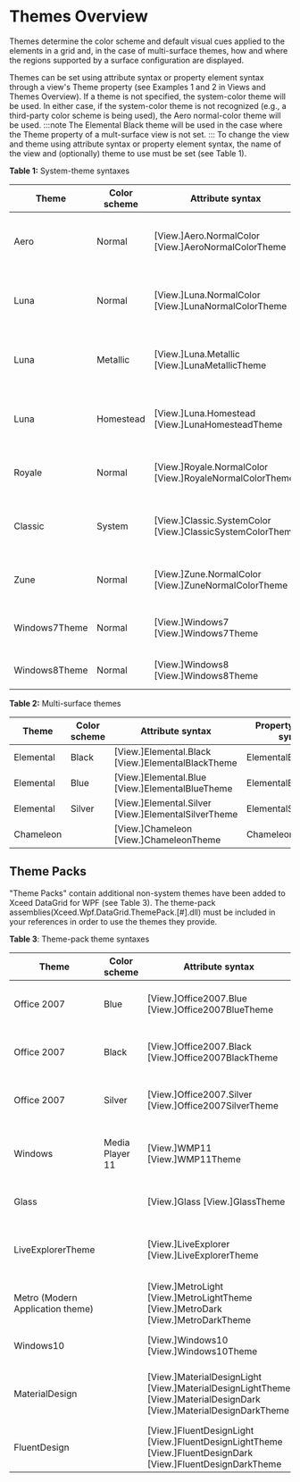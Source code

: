 # Themes Overview

Themes determine the color scheme and default visual cues applied to the elements in a grid and, in the case of multi-surface themes, how and where the regions supported by a surface configuration are displayed.

Themes can be set using attribute syntax or property element syntax through a view's Theme property (see Examples 1 and 2 in Views and Themes Overview). If a theme is not specified, the system-color theme will be used. In either case, if the system-color theme is not recognized (e.g., a third-party color scheme is being used), the Aero normal-color theme will be used.
:::note
The Elemental Black theme will be used in the case where the Theme property of a mult-surface view is not set.
:::
To change the view and theme using attribute syntax or property element syntax, the name of the view and (optionally) theme to use must be set (see Table 1).

**Table 1:** System-theme syntaxes

|Theme	|Color scheme	|Attribute syntax	|Property element syntax	|Target views|
|-------|-------------|-----------------|-------------------------|------------|
|Aero	|Normal	|[View.]Aero.NormalColor [View.]AeroNormalColorTheme	|AeroNormalColorTheme	|TableflowView and TableView CardView and CompactCardView  TreeGridflowView|
|Luna	|Normal	|[View.]Luna.NormalColor [View.]LunaNormalColorTheme|	LunaNormalColorTheme	|TableflowView and TableView CardView and CompactCardView TreeGridflowView|
|Luna	|Metallic|	[View.]Luna.Metallic [View.]LunaMetallicTheme|	LunaMetallicTheme	|TableflowView and TableView CardView and CompactCardView TreeGridflowView|
|Luna	|Homestead	|[View.]Luna.Homestead [View.]LunaHomesteadTheme|	LunaHomesteadTheme	|TableflowView and TableView CardView and CompactCardView TreeGridflowView|
|Royale	|Normal|	[View.]Royale.NormalColor [View.]RoyaleNormalColorTheme|	RoyaleNormalColorTheme	|TableflowView and TableView CardView and CompactCardView|
|Classic	|System	|[View.]Classic.SystemColor [View.]ClassicSystemColorTheme|	ClassicSystemColorTheme	|TableflowView and TableView CardView and CompactCardView TreeGridflowView|
|Zune	|Normal	|[View.]Zune.NormalColor [View.]ZuneNormalColorTheme|	ZuneNormalColorTheme	|TableflowView and TableView CardView and CompactCardView|
|Windows7Theme	|Normal	|[View.]Windows7 [View.]Windows7Theme	|Windows7Theme|	TableflowView and TableView CardView and CompactCardView|
|Windows8Theme	|Normal	|[View.]Windows8 [View.]Windows8Theme	|Windows8Theme|	TableflowView and TableView TreeGridflowView|

**Table 2:**  Multi-surface themes

|Theme	|Color scheme	|Attribute syntax	|Property element syntax	|Target views|	Assembly|
|-------|-------------|-----------------|-------------------------|------------|----------|
|Elemental	|Black	|[View.]Elemental.Black [View.]ElementalBlackTheme	|ElementalBlackTheme	|CardflowView3D	|Xceed.Wpf.DataGrid.Views3D|
|Elemental	|Blue|	[View.]Elemental.Blue [View.]ElementalBlueTheme	|ElementalBlueTheme	|CardflowView3D	|Xceed.Wpf.DataGrid.Views3D|
|Elemental	|Silver	|[View.]Elemental.Silver [View.]ElementalSilverTheme	|ElementalSilverTheme	|CardflowView3D	|Xceed.Wpf.DataGrid.Views3D|
|Chameleon	|	|[View.]Chameleon [View.]ChameleonTheme	|ChameleonTheme	|CardflowView3D	|Xceed.Wpf.DataGrid.Views3D|

## Theme Packs   
"Theme Packs" contain additional non-system themes have been added to Xceed DataGrid for WPF (see Table 3). The theme-pack assemblies(Xceed.Wpf.DataGrid.ThemePack.[#].dll) must be included in your references in order to use the themes they provide.

**Table 3**: Theme-pack theme syntaxes

|Theme	|Color scheme	|Attribute syntax	|Property element syntax	|Target views	|Assembly|
|-------|-------------|-----------------|-------------------------|-------------|--------|
|Office 2007	|Blue	|[View.]Office2007.Blue [View.]Office2007BlueTheme	|Office2007BlueTheme	|TableflowView TableView CardView CompactCardView	|Xceed.Wpf.DataGrid.ThemePack.1|
|Office 2007	|Black	|[View.]Office2007.Black [View.]Office2007BlackTheme	|Office2007BlackTheme	|TableflowView TableView CardView CompactCardView	|Xceed.Wpf.DataGrid.ThemePack.1|
|Office 2007	|Silver	|[View.]Office2007.Silver [View.]Office2007SilverTheme	|Office2007SilverTheme	|TableflowView TableView CardView CompactCardView	|Xceed.Wpf.DataGrid.ThemePack.1|
|Windows |Media Player 11		|[View.]WMP11 [View.]WMP11Theme	|WMP11Theme	|TableflowView TableView CardView CompactCardView TreeGridflowView	|Xceed.Wpf.DataGrid.ThemePack.1|
|Glass	||	[View.]Glass [View.]GlassTheme	|GlassTheme	|TableView CardView CompactCardView	|Xceed.Wpf.DataGrid.ThemePack.2|
|LiveExplorerTheme	||	[View.]LiveExplorer [View.]LiveExplorerTheme	|LiveExplorerTheme	|  Tableflow TableView CardView CompactCardView TreeGridflowView	|Xceed.Wpf.DataGrid.ThemePack.3|
|Metro (Modern Application theme)	||	[View.]MetroLight [View.]MetroLightTheme [View.]MetroDark [View.]MetroDarkTheme	|MetroTheme	LiveExplorerTheme| TableflowView TableView	|Xceed.Wpf.DataGrid.ThemePack.4|
|Windows10	||	[View.]Windows10 [View.]Windows10Theme	|Windows10Theme	|TableflowView TableView TreeGridflowView	|Xceed.Wpf.DataGrid.ThemePack.5|
|MaterialDesign	||	[View.]MaterialDesignLight [View.]MaterialDesignLightTheme [View.]MaterialDesignDark [View.]MaterialDesignDarkTheme	|MaterialDesignTheme	|TableflowView TableView CardView CompactCardView TreeGridflowView	|Xceed.Wpf.DataGrid.ThemePack.6|
|FluentDesign	||	[View.]FluentDesignLight [View.]FluentDesignLightTheme [View.]FluentDesignDark [View.]FluentDesignDarkTheme	|FluentDesignTheme	|TableflowView TableView TreeGridflowView	|Xceed.Wpf.DataGrid.ThemePack.7|
